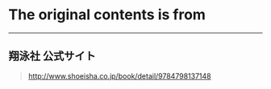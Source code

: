 # The original contents is from 

***

## 翔泳社 公式サイト
> http://www.shoeisha.co.jp/book/detail/9784798137148
>
